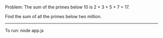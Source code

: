 Problem:
The sum of the primes below 10 is 2 + 3 + 5 + 7 = 17.

Find the sum of all the primes below two million.

*****
To run: node app.js